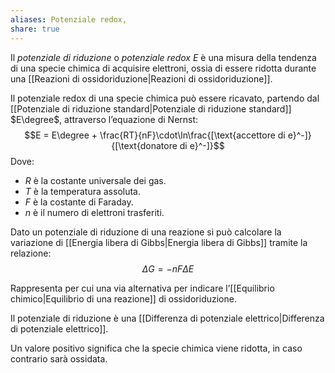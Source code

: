 ```yaml
---
aliases: Potenziale redox,
share: true
---
```

Il *potenziale di riduzione* o *potenziale redox* $E$ è una misura della tendenza di una specie chimica di acquisire elettroni, ossia di essere ridotta durante una [[Reazioni di ossidoriduzione|Reazioni di ossidoriduzione]].

Il potenziale redox di una specie chimica può essere ricavato, partendo dal [[Potenziale di riduzione standard|Potenziale di riduzione standard]] $E\degree$, attraverso l’equazione di Nernst:
$$E = E\degree + \frac{RT}{nF}\cdot\ln\frac{[\text{accettore di e}^-]}{[\text{donatore di e}^-]}$$
Dove:
- $R$ è la costante universale dei gas.
- $T$ è la temperatura assoluta.
- $F$ è la costante di Faraday.
- $n$ è il numero di elettroni trasferiti.

Dato un potenziale di riduzione di una reazione si può calcolare la variazione di [[Energia libera di Gibbs|Energia libera di Gibbs]] tramite la relazione:
$$\Delta G = -nF\Delta E$$

Rappresenta per cui una via alternativa per indicare l’[[Equilibrio chimico|Equilibrio di una reazione]] di ossidoriduzione.

Il potenziale di riduzione è una [[Differenza di potenziale elettrico|Differenza di potenziale elettrico]].

Un valore positivo significa che la specie chimica viene ridotta, in caso contrario sarà ossidata.
